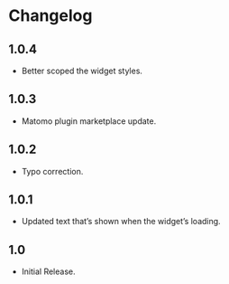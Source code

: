 # Changelog

## 1.0.4

- Better scoped the widget styles.

## 1.0.3

- Matomo plugin marketplace update.

## 1.0.2

- Typo correction.

## 1.0.1

- Updated text that’s shown when the widget’s loading.

## 1.0

- Initial Release.